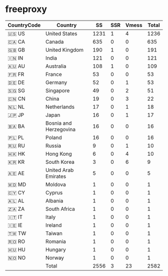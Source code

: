 # freeproxy

|CountryCode|Country|SS|SSR|Vmess|Total|
|  ----  | ----  |  ----  | ----  |  ----  | ----  |
|🇺🇸 US|United States|1231|1|4|1236|
|🇨🇦 CA|Canada|635|0|0|635|
|🇬🇧 GB|United Kingdom|190|1|0|191|
|🇮🇳 IN|India|121|0|0|121|
|🇦🇺 AU|Australia|108|1|0|109|
|🇫🇷 FR|France|53|0|0|53|
|🇩🇪 DE|Germany|52|0|1|53|
|🇸🇬 SG|Singapore|49|0|2|51|
|🇨🇳 CN|China|19|0|3|22|
|🇳🇱 NL|Netherlands|17|0|1|18|
|🇯🇵 JP|Japan|16|0|1|17|
|🇧🇦 BA|Bosnia and Herzegovina|16|0|0|16|
|🇵🇱 PL|Poland|16|0|0|16|
|🇷🇺 RU|Russia|9|0|1|10|
|🇭🇰 HK|Hong Kong|6|0|4|10|
|🇰🇷 KR|South Korea|3|0|6|9|
|🇦🇪 AE|United Arab Emirates|5|0|0|5|
|🇲🇩 MD|Moldova|1|0|0|1|
|🇨🇾 CY|Cyprus|1|0|0|1|
|🇦🇱 AL|Albania|1|0|0|1|
|🇿🇦 ZA|South Africa|1|0|0|1|
|🇮🇹 IT|Italy|1|0|0|1|
|🇮🇪 IE|Ireland|1|0|0|1|
|🇹🇼 TW|Taiwan|1|0|0|1|
|🇷🇴 RO|Romania|1|0|0|1|
|🇭🇺 HU|Hungary|1|0|0|1|
|🇳🇴 NO|Norway|1|0|0|1|
||Total|2556|3|23|2582|
